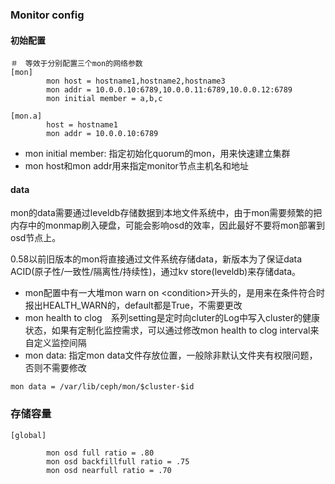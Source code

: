 ### Monitor config

#### 初始配置

```
＃　等效于分别配置三个mon的网络参数
[mon]
        mon host = hostname1,hostname2,hostname3
        mon addr = 10.0.0.10:6789,10.0.0.11:6789,10.0.0.12:6789
        mon initial member = a,b,c

[mon.a]
        host = hostname1
        mon addr = 10.0.0.10:6789
```

* mon initial member: 指定初始化quorum的mon，用来快速建立集群
* mon host和mon addr用来指定monitor节点主机名和地址

#### data

mon的data需要通过leveldb存储数据到本地文件系统中，由于mon需要频繁的把内存中的monmap刷入硬盘，可能会影响osd的效率，因此最好不要将mon部署到osd节点上。

0.58以前旧版本的mon将直接通过文件系统存储data，新版本为了保证data ACID\(原子性/一致性/隔离性/持续性\)，通过kv store\(leveldb\)来存储data。

* mon配置中有一大堆mon warn on &lt;condition&gt;开头的，是用来在条件符合时报出HEALTH\_WARN的，default都是True，不需要更改
* mon health to clog　系列setting是定时向cluter的Log中写入cluster的健康状态，如果有定制化监控需求，可以通过修改mon health to clog interval来自定义监控间隔
* mon data: 指定mon data文件存放位置，一般除非默认文件夹有权限问题，否则不需要修改

```
mon data = /var/lib/ceph/mon/$cluster-$id
```

### 存储容量

```
[global]

        mon osd full ratio = .80
        mon osd backfillfull ratio = .75
        mon osd nearfull ratio = .70
```



